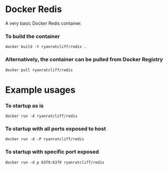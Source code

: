 # Docker Redis
A very basic Docker Redis container.

### To build the container
```
docker build -t ryanratcliff/redis .
```

### Alternatively, the container can be pulled from Docker Registry
```
docker pull ryanratcliff/redis
```

# Example usages

### To startup as is
```
docker run -d ryanratcliff/redis
```

### To startup with all ports exposed to host
```
docker run -d -P ryanratcliff/redis
```

### To startup with specific port exposed
```
docker run -d p 6379:6379 ryanratcliff/redis
```

